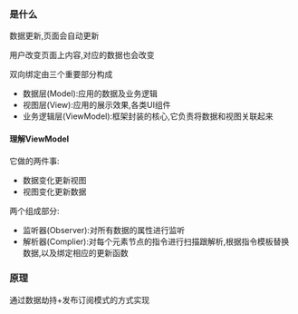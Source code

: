### 是什么

数据更新,页面会自动更新

用户改变页面上内容,对应的数据也会改变



双向绑定由三个重要部分构成

- 数据层(Model):应用的数据及业务逻辑
- 视图层(View):应用的展示效果,各类UI组件
- 业务逻辑层(ViewModel):框架封装的核心,它负责将数据和视图关联起来

#### 理解ViewModel

它做的两件事:

- 数据变化更新视图
- 视图变化更新数据

两个组成部分:

- 监听器(Observer):对所有数据的属性进行监听
- 解析器(Complier):对每个元素节点的指令进行扫描跟解析,根据指令模板替换数据,以及绑定相应的更新函数

### 原理

通过数据劫持+发布订阅模式的方式实现



